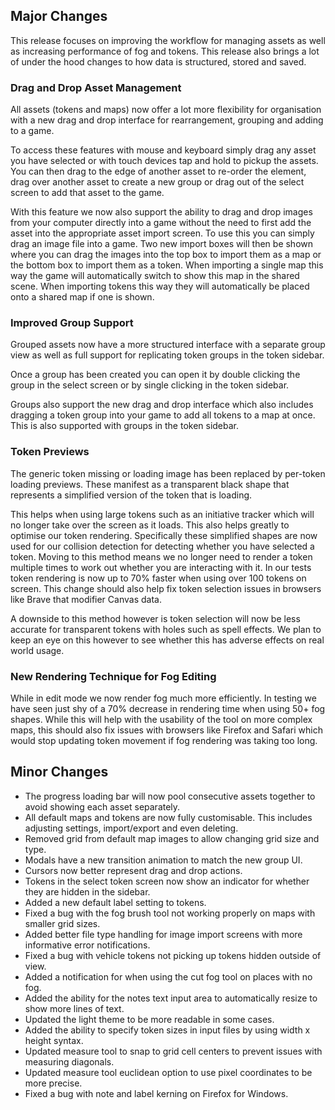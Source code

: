 ## Major Changes

This release focuses on improving the workflow for managing assets as well as increasing performance of fog and tokens. This release also brings a lot of under the hood changes to how data is structured, stored and saved.

### Drag and Drop Asset Management

All assets (tokens and maps) now offer a lot more flexibility for organisation with a new drag and drop interface for rearrangement, grouping and adding to a game.

To access these features with mouse and keyboard simply drag any asset you have selected or with touch devices tap and hold to pickup the assets. You can then drag to the edge of another asset to re-order the element, drag over another asset to create a new group or drag out of the select screen to add that asset to the game.

With this feature we now also support the ability to drag and drop images from your computer directly into a game without the need to first add the asset into the appropriate asset import screen. To use this you can simply drag an image file into a game. Two new import boxes will then be shown where you can drag the images into the top box to import them as a map or the bottom box to import them as a token. When importing a single map this way the game will automatically switch to show this map in the shared scene. When importing tokens this way they will automatically be placed onto a shared map if one is shown.

### Improved Group Support

Grouped assets now have a more structured interface with a separate group view as well as full support for replicating token groups in the token sidebar.

Once a group has been created you can open it by double clicking the group in the select screen or by single clicking in the token sidebar.

Groups also support the new drag and drop interface which also includes dragging a token group into your game to add all tokens to a map at once. This is also supported with groups in the token sidebar.

### Token Previews

The generic token missing or loading image has been replaced by per-token loading previews.
These manifest as a transparent black shape that represents a simplified version of the token that is loading.

This helps when using large tokens such as an initiative tracker which will no longer take over the screen as it loads.
This also helps greatly to optimise our token rendering. Specifically these simplified shapes are now used for our collision detection for detecting whether you have selected a token. Moving to this method means we no longer need to render a token multiple times to work out whether you are interacting with it. In our tests token rendering is now up to 70% faster when using over 100 tokens on screen. This change should also help fix token selection issues in browsers like Brave that modifier Canvas data.

A downside to this method however is token selection will now be less accurate for transparent tokens with holes such as spell effects. We plan to keep an eye on this however to see whether this has adverse effects on real world usage.

### New Rendering Technique for Fog Editing

While in edit mode we now render fog much more efficiently. In testing we have seen just shy of a 70% decrease in rendering time when using 50+ fog shapes. While this will help with the usability of the tool on more complex maps, this should also fix issues with browsers like Firefox and Safari which would stop updating token movement if fog rendering was taking too long.

## Minor Changes

- The progress loading bar will now pool consecutive assets together to avoid showing each asset separately.
- All default maps and tokens are now fully customisable. This includes adjusting settings, import/export and even deleting.
- Removed grid from default map images to allow changing grid size and type.
- Modals have a new transition animation to match the new group UI.
- Cursors now better represent drag and drop actions.
- Tokens in the select token screen now show an indicator for whether they are hidden in the sidebar.
- Added a new default label setting to tokens.
- Fixed a bug with the fog brush tool not working properly on maps with smaller grid sizes.
- Added better file type handling for image import screens with more informative error notifications.
- Fixed a bug with vehicle tokens not picking up tokens hidden outside of view.
- Added a notification for when using the cut fog tool on places with no fog.
- Added the ability for the notes text input area to automatically resize to show more lines of text.
- Updated the light theme to be more readable in some cases.
- Added the ability to specify token sizes in input files by using width x height syntax.
- Updated measure tool to snap to grid cell centers to prevent issues with measuring diagonals.
- Updated measure tool euclidean option to use pixel coordinates to be more precise.
- Fixed a bug with note and label kerning on Firefox for Windows.
